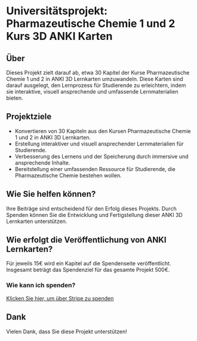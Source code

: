 # Universitätsprojekt: Pharmazeutische Chemie 1 und 2 Kurs 3D ANKI Karten

## Über
Dieses Projekt zielt darauf ab, etwa 30 Kapitel der Kurse Pharmazeutische Chemie 1 und 2 in ANKI 3D Lernkarten umzuwandeln. Diese Karten sind darauf ausgelegt, den Lernprozess für Studierende zu erleichtern, indem sie interaktive, visuell ansprechende und umfassende Lernmaterialien bieten.

## Projektziele
- Konvertieren von 30 Kapiteln aus den Kursen Pharmazeutische Chemie 1 und 2 in ANKI 3D Lernkarten.
- Erstellung interaktiver und visuell ansprechender Lernmaterialien für Studierende.
- Verbesserung des Lernens und der Speicherung durch immersive und ansprechende Inhalte.
- Bereitstellung einer umfassenden Ressource für Studierende, die Pharmazeutische Chemie bestehen wollen.

## Wie Sie helfen können?
Ihre Beiträge sind entscheidend für den Erfolg dieses Projekts. Durch Spenden können Sie die Entwicklung und Fertigstellung dieser ANKI 3D Lernkarten unterstützen.

## Wie erfolgt die Veröffentlichung von ANKI Lernkarten?
Für jeweils 15€ wird ein Kapitel auf die Spendenseite veröffentlicht. Insgesamt beträgt das Spendenziel für das gesamte Projekt 500€.

### Wie kann ich spenden?
[Klicken Sie hier, um über Stripe zu spenden](LINK_TO_STRIPE_DONATION)

## Dank
Vielen Dank, dass Sie diese Projekt unterstützen!
